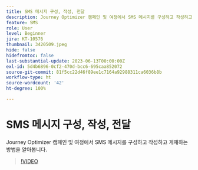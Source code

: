 ```yaml
---
title: SMS 메시지 구성, 작성, 전달
description: Journey Optimizer 캠페인 및 여정에서 SMS 메시지를 구성하고 작성하고 게재하는 방법을 알아봅니다.
feature: SMS
role: User
level: Beginner
jira: KT-10576
thumbnail: 3420509.jpeg
hide: false
hidefromtoc: false
last-substantial-update: 2023-06-13T00:00:00Z
exl-id: 5d4b6896-0cf2-470d-bcc6-695caa852072
source-git-commit: 81f5cc22d46f89ee1c7164a92988311ca6036b8b
workflow-type: ht
source-wordcount: '42'
ht-degree: 100%

---
```


# SMS 메시지 구성, 작성, 전달

Journey Optimizer 캠페인 및 여정에서 SMS 메시지를 구성하고 작성하고 게재하는 방법을 알아봅니다.

>[!VIDEO](https://video.tv.adobe.com/v/3420509?quality=12&learn=on)
